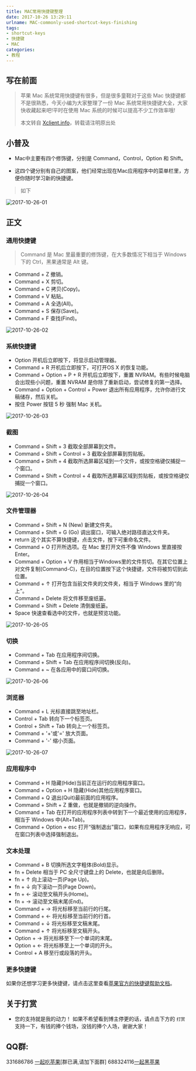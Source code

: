 ```yaml
---
title: MAC常用快捷键整理
date: 2017-10-26 13:29:11
urlname: MAC-commonly-used-shortcut-keys-finishing
tags:
- shortcut-keys
- 快捷键
- MAC
categories:
- 教程
---
```


## 写在前面

> 苹果 Mac 系统常用快捷键有很多，但是很多童鞋对于这些 Mac 快捷键都不是很熟悉，今天小编为大家整理了一份 Mac 系统常用快捷键大全，大家快收藏起来吧!平时在使用 Mac 系统的时候可以提高不少工作效率哦!
> 
> 本文转自 [Xclient.info](http://xclient.info/a/36952668-9577-8ec9-4412-111ae375fde7.html?_=905734269077aa284ba54b095a93d187)，转载请注明原出处

## 小普及

* Mac中主要有四个修饰键，分别是 Command，Control，Option 和 Shift。

* 这四个键分别有自己的图案，他们经常出现在Mac应用程序中的菜单栏里，方便你随时学习新的快捷键。

> 如下

![2017-10-26-01](http://ovefvi4g3.bkt.clouddn.com//2017-10-26-01.png)

## 正文

### 通用快捷键

> Command 是 Mac 里最重要的修饰键，在大多数情况下相当于 Windows 下的 Ctrl，黑果通常是 Alt 键。

* Command + Z 撤销。
* Command + X 剪切。
* Command + C 拷贝(Copy)。
* Command + V 粘贴。
* Command + A 全选(All)。
* Command + S 保存(Save)。
* Command + F 查找(Find)。

![2017-10-26-02](http://ovefvi4g3.bkt.clouddn.com//2017-10-26-02.png)

### 系统快捷键

* Option 开机后立即按下，将显示启动管理器。
* Command + R 开机后立即按下，可打开OS X 的恢复功能。
* Command + Option + P + R 开机后立即按下，重置 NVRAM。有些时候电脑会出现些小问题，重置 NVRAM 是你除了重新启动，尝试修复的第一选择。
* Command + Option + Control + Power 退出所有应用程序，允许你进行文稿储存，然后关机。
* 按住 Power 按钮 5 秒 强制 Mac 关机。

![2017-10-26-03](http://ovefvi4g3.bkt.clouddn.com//2017-10-26-03.png)

### 截图

* Command + Shift + 3 截取全部屏幕到文件。
* Command + Shift + Control + 3 截取全部屏幕到剪贴板。
* Command + Shift + 4 截取所选屏幕区域到一个文件，或按空格键仅捕捉一个窗口。
* Command + Shift + Control + 4 截取所选屏幕区域到剪贴板，或按空格键仅捕捉一个窗口。

![2017-10-26-04](http://ovefvi4g3.bkt.clouddn.com//2017-10-26-04.png)

### 文件管理器

* Command + Shift + N (New) 新建文件夹。
* Command + Shift + G (Go) 调出窗口，可输入绝对路径直达文件夹。
* return 这个其实不算快捷键，点击文件，按下可重命名文件。
* Command + O 打开所选项。在 Mac 里打开文件不像 Windows 里直接按 Enter。
* Command + Option + V 作用相当于Windows里的文件剪切。在其它位置上对文件复制(Command-C)，在目的位置按下这个快捷键，文件将被剪切到此位置。
* Command + ↑ 打开包含当前文件夹的文件夹，相当于 Windows 里的“向上”。
* Command + Delete 将文件移至废纸篓。
* Command + Shift + Delete 清倒废纸篓。
* Space 快速查看选中的文件，也就是预览功能。

![2017-10-26-05](http://ovefvi4g3.bkt.clouddn.com//2017-10-26-05.png)

### 切换

* Command + Tab 在应用程序间切换。
* Command + Shift + Tab 在应用程序间切换(反向)。
* Command + ~ 在各应用中的窗口间切换。

![2017-10-26-06](http://ovefvi4g3.bkt.clouddn.com//2017-10-26-06.png)

### 浏览器

* Command + L 光标直接跳至地址栏。
* Control + Tab 转向下一个标签页。
* Control + Shift + Tab 转向上一个标签页。
* Command + '+'或'=' 放大页面。
* Command + '-' 缩小页面。

![2017-10-26-07](http://ovefvi4g3.bkt.clouddn.com//2017-10-26-07.png)

### 应用程序中

* Command + H 隐藏(Hide)当前正在运行的应用程序窗口。
* Command + Option + H 隐藏(Hide)其他应用程序窗口。
* Command + Q 退出(Quit)最前面的应用程序。
* Command + Shift + Z 重做，也就是撤销的逆向操作。
* Command + Tab 在打开的应用程序列表中转到下一个最近使用的应用程序，相当于 Windows 中(Alt+Tab)。
* Command + Option + esc 打开“强制退出”窗口，如果有应用程序无响应，可在窗口列表中选择强制退出。

### 文本处理

* Command + B 切换所选文字粗体(Bold)显示。
* fn + Delete 相当于 PC 全尺寸键盘上的 Delete，也就是向后删除。
* fn + ↑ 向上滚动一页(Page Up)。
* fn + ↓ 向下滚动一页(Page Down)。
* fn + ← 滚动至文稿开头(Home)。
* fn + → 滚动至文稿末尾(End)。
* Command + → 将光标移至当前行的行尾。
* Command + ← 将光标移至当前行的行首。
* Command + ↓ 将光标移至文稿末尾。
* Command + ↑ 将光标移至文稿开头。
* Option + → 将光标移至下一个单词的末尾。
* Option + ← 将光标移至上一个单词的开头。
* Control + A 移至行或段落的开头。

### 更多快捷键

如果你还想学习更多快捷键，请点击这里查看[苹果官方的快捷键帮助文档](https://support.apple.com/zh-cn/HT201236)。


## 关于打赏
* 您的支持就是我的动力！
如果不希望看到博主停更的话，请点击下方的 `打赏` 支持一下，有钱的捧个钱场，没钱的捧个人场，谢谢大家！
 
 
## QQ群:
331686786 [一起吃苹果](http://shang.qq.com/wpa/qunwpa?idkey=db511a29e856f37cbb871108ffa77a6e79dde47e491b8f2c8d8fe4d3c310de91)[群已满,请加下面群]
688324116[一起黑苹果](https://shang.qq.com/wpa/qunwpa?idkey=6bf69a6f4b983dce94ab42e439f02195dfd19a1601522c10ad41f4df97e0da82)

